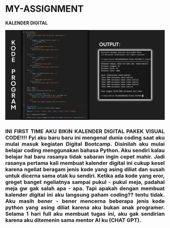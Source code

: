 # MY-ASSIGNMENT
 **KALENDER DIGITAL**
<p align="center">
  <img src="https://github.com/arvin-prakasa-wijaya/MY-ASSIGNMENT/blob/main/VISUAL%20CODE.jpg" width="1000"/>
</p>

<div align="justify">
  
<h3>INI FIRST TIME AKU BIKIN KALENDER DIGITAL PAKEK VISUAL CODE!!!! Fyi aku baru baru ini mengenal dunia coding saat aku mulai masuk kegiatan Digital Bootcamp. Disinilah aku mulai belajar coding menggunakan bahasa Python. 
  Aku sendiri kalau belajar hal baru rasanya tidak sabaran ingin cepet mahir. Jadi rasanya pertama kali membuat kalender digital ini cukup kesel karena ngeliat beragam jenis kode yang asing diliat dan susah untuk dicerna
  sama otak ku sendiri. Ketika ada kode yang eror, greget banget ngeliatnya sampai pukul - pukul meja, padahal meja gw gak salah apa - apa. Tapi apakah dengan membuat kalender digital ini aku langsung paham coding?? tentu tidak.
Aku masih bener - bener mencerna beberapa jenis kode python yang asing diliat karena aku bukan anak programer. Selama 1 hari full aku membuat tugas ini, aku gak sendirian karena aku ditemenin sama mentor AI ku (CHAT GPT). </h3>

